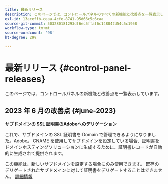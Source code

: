 ```yaml
---
title: 最新リリース
description: このページでは、コントロールパネルのすべての新機能と改善点を一覧表示しています。
exl-id: 13aceffb-ceaa-4cfe-8741-95d66c5c6caa
source-git-commit: 503280181293df6ec5ffaf6c148042d54c5c1958
workflow-type: tm+mt
source-wordcount: '98'
ht-degree: 29%

---
```


# 最新リリース {#control-panel-releases}

このページでは、コントロールパネルの新機能と改善点を一覧表示しています。

## 2023 年 6 月の改善点 {#june-2023}

**サブドメインの SSL 証明書のAdobeへのデリゲーション**

これで、サブドメインの SSL 証明書を Domain で管理できるようになりました。Adobe。 CNAME を使用してサブドメインを設定している場合、証明書をドメインホスティングソリューションに生成するために、証明書レコードが自動的に生成されて提供されます。

この機能は、新しいサブドメインを設定する場合にのみ使用できます。 既存のデリゲートされたサブドメインに対して証明書をデリゲートすることはできません。 [詳細情報](../subdomains-certificates/using/setting-up-new-subdomain.md)
